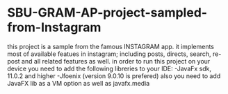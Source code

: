 # SBU-GRAM-AP-project-sampled-from-Instagram
this project is a sample from the famous INSTAGRAM app. it implements most of available featues in instagram; including posts, directs, search, re-post
and all related features as well.
in order to run this project on your device you need to add the following libreries to your IDE:
-JavaFx sdk, 11.0.2 and higher
-Jfoenix (version 9.0.10 is prefered)
also you need to add JavaFX lib as a VM option as well as javafx.media

